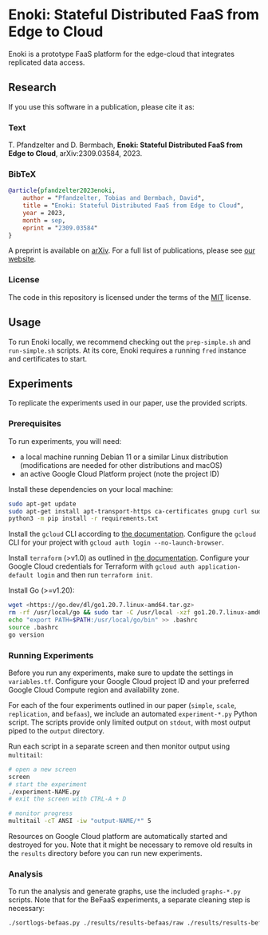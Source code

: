 # Enoki: Stateful Distributed FaaS from Edge to Cloud

Enoki is a prototype FaaS platform for the edge-cloud that integrates replicated data access.

## Research

If you use this software in a publication, please cite it as:

### Text

T. Pfandzelter and D. Bermbach, **Enoki: Stateful Distributed FaaS from Edge to Cloud**, arXiv:2309.03584, 2023.

### BibTeX

```bibtex
@article{pfandzelter2023enoki,
    author = "Pfandzelter, Tobias and Bermbach, David",
    title = "Enoki: Stateful Distributed FaaS from Edge to Cloud",
    year = 2023,
    month = sep,
    eprint = "2309.03584"
}
```

A preprint is available on [arXiv](https://arxiv.org/abs/2309.03584).
For a full list of publications, please see [our website](https://www.tu.berlin/en/mcc/research/publications).

### License

The code in this repository is licensed under the terms of the [MIT](./LICENSE) license.

## Usage

To run Enoki locally, we recommend checking out the `prep-simple.sh` and `run-simple.sh` scripts.
At its core, Enoki requires a running `fred` instance and certificates to start.

## Experiments

To replicate the experiments used in our paper, use the provided scripts.

### Prerequisites

To run experiments, you will need:

- a local machine running Debian 11 or a similar Linux distribution (modifications are needed for other distributions and macOS)
- an active Google Cloud Platform project (note the project ID)

Install these dependencies on your local machine:

```sh
sudo apt-get update
sudo apt-get install apt-transport-https ca-certificates gnupg curl sudo rsync jq zip bc multitail python3-pip
python3 -m pip install -r requirements.txt
```

Install the `gcloud` CLI according to [the documentation](https://cloud.google.com/sdk/docs/install#deb).
Configure the `gcloud` CLI for your project with `gcloud auth login --no-launch-browser`.

Install `terraform` (>v1.0) as outlined in [the documentation](https://developer.hashicorp.com/terraform/downloads).
Configure your Google Cloud credentials for Terraform with `gcloud auth application-default login` and then run `terraform init`.

Install Go (>=v1.20):

```sh
wget <https://go.dev/dl/go1.20.7.linux-amd64.tar.gz>
rm -rf /usr/local/go && sudo tar -C /usr/local -xzf go1.20.7.linux-amd64.tar.gz
echo "export PATH=$PATH:/usr/local/go/bin" >> .bashrc
source .bashrc
go version
```

### Running Experiments

Before you run any experiments, make sure to update the settings in `variables.tf`.
Configure your Google Cloud project ID and your preferred Google Cloud Compute region and availability zone.

For each of the four experiments outlined in our paper (`simple`, `scale`, `replication`, and `befaas`), we include an automated `experiment-*.py` Python script.
The scripts provide only limited output on `stdout`, with most output piped to the `output` directory.

Run each script in a separate screen and then monitor output using `multitail`:

```sh
# open a new screen
screen
# start the experiment
./experiment-NAME.py
# exit the screen with CTRL-A + D

# monitor progress
multitail -cT ANSI -iw "output-NAME/*" 5
```

Resources on Google Cloud platform are automatically started and destroyed for you.
Note that it might be necessary to remove old results in the `results` directory before you can run new experiments.

### Analysis

To run the analysis and generate graphs, use the included `graphs-*.py` scripts.
Note that for the BeFaaS experiments, a separate cleaning step is necessary:

```sh
./sortlogs-befaas.py ./results/results-befaas/raw ./results/results-befaas
```
